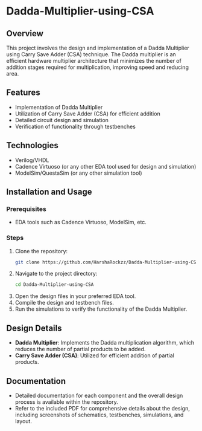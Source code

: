 # Dadda-Multiplier-using-CSA

## Overview
This project involves the design and implementation of a Dadda Multiplier using Carry Save Adder (CSA) technique. The Dadda multiplier is an efficient hardware multiplier architecture that minimizes the number of addition stages required for multiplication, improving speed and reducing area.

## Features
- Implementation of Dadda Multiplier
- Utilization of Carry Save Adder (CSA) for efficient addition
- Detailed circuit design and simulation
- Verification of functionality through testbenches

## Technologies
- Verilog/VHDL
- Cadence Virtuoso (or any other EDA tool used for design and simulation)
- ModelSim/QuestaSim (or any other simulation tool)

## Installation and Usage
### Prerequisites
- EDA tools such as Cadence Virtuoso, ModelSim, etc.

### Steps
1. Clone the repository:
    ```sh
    git clone https://github.com/HarshaRockzz/Dadda-Multiplier-using-CSA.git
    ```
2. Navigate to the project directory:
    ```sh
    cd Dadda-Multiplier-using-CSA
    ```
3. Open the design files in your preferred EDA tool.
4. Compile the design and testbench files.
5. Run the simulations to verify the functionality of the Dadda Multiplier.

## Design Details
- **Dadda Multiplier**: Implements the Dadda multiplication algorithm, which reduces the number of partial products to be added.
- **Carry Save Adder (CSA)**: Utilized for efficient addition of partial products.

## Documentation
- Detailed documentation for each component and the overall design process is available within the repository.
- Refer to the included PDF for comprehensive details about the design, including screenshots of schematics, testbenches, simulations, and layout.


